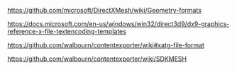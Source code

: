  
https://github.com/microsoft/DirectXMesh/wiki/Geometry-formats  

https://docs.microsoft.com/en-us/windows/win32/direct3d9/dx9-graphics-reference-x-file-textencoding-templates

https://github.com/walbourn/contentexporter/wiki#xatg-file-format   

https://github.com/walbourn/contentexporter/wiki/SDKMESH  
   
